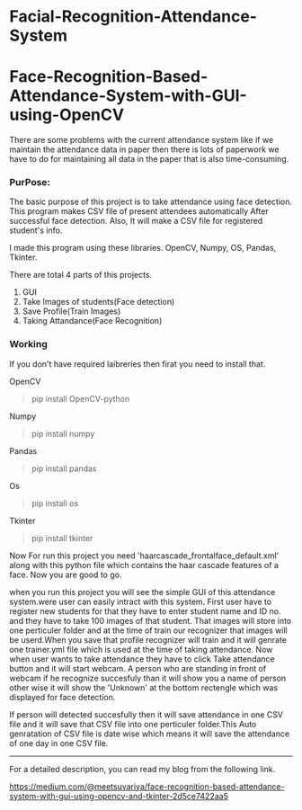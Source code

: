 # Facial-Recognition-Attendance-System
# Face-Recognition-Based-Attendance-System-with-GUI-using-OpenCV

There are some problems with the current attendance system like if we maintain the attendance data in paper then there is lots of paperwork we have to do for maintaining all data in the paper that is also time-consuming.

### PurPose:
The basic purpose of this project is to take attendance using face detection. This program makes CSV file of present attendees automatically After successful face detection. Also, It will make a CSV file for registered student's info.

I made this program using these libraries. OpenCV, Numpy, OS, Pandas, Tkinter.

There are total 4 parts of this projects.
1. GUI
2. Take Images of students(Face detection)
3. Save Profile(Train Images)
4. Taking Attandance(Face Recognition)


### Working 
If you don't have required laibreries then firat you need to install that.

OpenCV
>pip install OpenCV-python

Numpy
>pip install numpy

Pandas
>pip install pandas

Os 
>pip install os

Tkinter 
>pip install tkinter

Now For run this project you need 'haarcascade_frontalface_default.xml' along with this python file which contains the haar cascade features of a face.
Now you are good to go.  

when you run this project you will see the simple GUI of this attendance system.were user can easily intract with this system.
First user have to register new students for that they have to enter student name and ID no. and they have to take 100 images of that student. That images will store into one perticuler folder and at the time of train our recognizer that images will be userd.When you save that profile recognizer will train and it will genrate one trainer.yml file which is used at the time of taking attendance. Now when user wants to take attendance they have to click Take attendance button and it will start webcam. A person who are standing in front of webcam if he recognize succesfuly than it will show you a name of person other wise it will show the 'Unknown' at the bottom rectengle which was displayed for face detection.

If person will detected succesfully then it will save attendance in one CSV file and it will save that CSV file into one perticuler folder.This Auto genratation of CSV file is date wise which means it will save the attendance of one day in one CSV file.  

---
For a detailed description, you can read my blog from the following link.

https://medium.com/@meetsuvariya/face-recognition-based-attendance-system-with-gui-using-opencv-and-tkinter-2d5ce7422aa5
